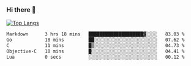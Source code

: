 ### Hi there 👋

<!--
**3Xpl0it3r/3Xpl0it3r** is a ✨ _special_ ✨ repository because its `README.md` (this file) appears on your GitHub profile.

Here are some ideas to get you started:

- 🔭 I’m currently working on ...
- 🌱 I’m currently learning ...
- 👯 I’m looking to collaborate on ...
- 🤔 I’m looking for help with ...
- 💬 Ask me about ...
- 📫 How to reach me: ...
- 😄 Pronouns: ...
- ⚡ Fun fact: ...
-->


[![Top Langs](https://github-readme-stats.vercel.app/api/top-langs/?username=3Xpl0it3r&layout=compact)](https://github.com/3Xpl0it3r/3Xpl0it3r)

<!--START_SECTION:waka-->

```txt
Markdown      3 hrs 18 mins   ████████████████████▓░░░░   83.03 %
Go            18 mins         ██░░░░░░░░░░░░░░░░░░░░░░░   07.62 %
C             11 mins         █▒░░░░░░░░░░░░░░░░░░░░░░░   04.73 %
Objective-C   10 mins         █░░░░░░░░░░░░░░░░░░░░░░░░   04.41 %
Lua           0 secs          ░░░░░░░░░░░░░░░░░░░░░░░░░   00.12 %
```

<!--END_SECTION:waka-->
